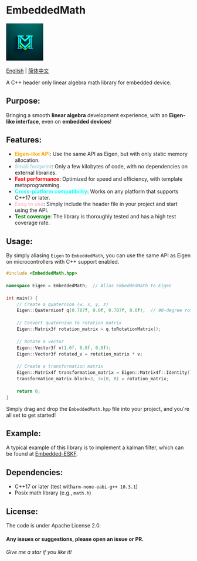 # EmbeddedMath
<p align="left">
  <img src="https://github.com/geniusdo/EmbeddedMath/blob/main/docs/ai_generated_logo.png" width="20%" height="auto" alt="LOGO">
</p>   

[English](README.md) | [简体中文](docs/README.zh_CN.md)

A C++ header only linear algebra math library for embedded device.



## Purpose:

Bringing a smooth **linear algebra** development experience, with an **Eigen-like interface**, even on **embedded devices**!

## Features:
- **<span style="color:orange">Eigen-like API</span>**: Use the same API as Eigen, but with only static memory allocation.
- **<span style="color:lightblue">Small footprint</span>**: Only a few kilobytes of code, with no dependencies on external libraries.
- **<span style="color:red">Fast performance</span>**: Optimized for speed and efficiency, with template metaprogramming.
- **<span style="color:cyan">Cross-platform compatibility</span>**: Works on any platform that supports C++17 or later.
- **<span style="color:pink">Easy to use</span>**: Simply include the header file in your project and start using the API.
- **<span style="color:green">Test coverage</span>**: The library is thoroughly tested and has a high test coverage rate.



## Usage:
By simply aliasing `Eigen` to `EmbeddedMath`, you can use the same API as Eigen on microcontrollers with C++ support enabled.

```cpp
#include <EmbeddedMath.hpp>

namespace Eigen = EmbeddedMath;  // Alias EmbeddedMath to Eigen

int main() {
    // Create a quaternion (w, x, y, z)
    Eigen::Quaternionf q(0.707f, 0.0f, 0.707f, 0.0f);  // 90-degree rotation around the Y axis

    // Convert quaternion to rotation matrix
    Eigen::Matrix3f rotation_matrix = q.toRotationMatrix();

    // Rotate a vector
    Eigen::Vector3f v(1.0f, 0.0f, 0.0f);
    Eigen::Vector3f rotated_v = rotation_matrix * v;

    // Create a transformation matrix
    Eigen::Matrix4f transformation_matrix = Eigen::Matrix4f::Identity();
    transformation_matrix.block<3, 3>(0, 0) = rotation_matrix;

    return 0;
}
```

Simply drag and drop the `EmbeddedMath.hpp` file into your project, and you're all set to get started!

## Example: 
A typical example of this library is to implement a kalman filter, which can be found at [Embedded-ESKF](https://github.com/geniusdo/Embedded-ESKF).

## Dependencies:
- C++17 or later (test with`arm-none-eabi-g++ 10.3.1`)
- Posix math library (e.g., `math.h`)


## License:
The code is under Apache License 2.0.

#### Any issues or suggestions, please open an issue or PR.
*Give me a star if you like it!* 